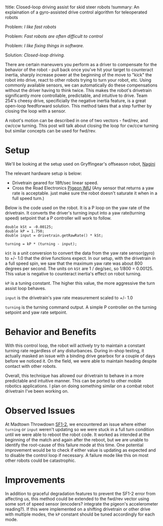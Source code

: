 !title: Closed-loop driving assist for skid steer robots
!summary: An explaination of a gyro-assisted drive control algorithm for teleoperated robots

Problem: _I like fast robots_

Problem: _Fast robots are often difficult to control_

Problem: _I like fixing things in software._

Solution: _Closed-loop driving._

There are certain maneuvers you perform as a driver to compensate for the behavior of the robot - pull back once you've hit your target to counteract inertia, sharply increase power at the beginning of the move to "kick" the robot into drive, react to other robots trying to turn your robot, etc. Using commonly available sensors, we can automatically do these compensations without the driver having to think twice. This makes the robot's drivetrain significantly more controllable, predictable, and intuitive to drive. Team 254's cheesy drive, specificially the negative inertia feature, is a great open-loop feedforward solution. This method takes that a step further by closing the loop with a sensor. 

A robot's motion can be described in one of two vectors - fwd/rev, and cw/ccw turning. This post will talk about closing the loop for cw/ccw turning but similar concepts can be used for fwd/rev.

# Setup

We'll be looking at the setup used on Gryffingear's offseason robot, [Nagini](https://www.youtube.com/watch?v=0BoCybF3fTw)

The relevant hardware setup is below:
* Drivetrain geared for 18ft/sec linear speed.
* Cross the Road Electronics [Pigeon IMU](http://www.ctr-electronics.com/gadgeteer-imu-module-pigeon.html) (Any sensor that returns a yaw rate is acceptable. just make sure the robot doesn't saturate it when in a full speed turn.)

Below is the code used on the robot. It is a P loop on the yaw rate of the drivetrain. It converts the driver's turning input into a yaw rate(turning speed) setpoint that a P controller will work to follow. 

~~~
double kSt = -0.00125;
double kP = 1.750;
double input = drivetrain.getRawRate() * kSt;

turning = kP * (turning - input);
~~~

`kSt` is a unit conversion to convert the data from the yaw rate sensor(gyro) to +/- 1.0 that the drive functions expect. In our setup, with the drivetrain in a full speed spin, we saw that the maximum yaw rate was about 800 degrees per second. The units on `kSt` are 1 / deg/sec, so 1/800 = 0.00125. This value is negative to counteract inertia's effect on robot turning. 

`kP` is a tuning constant. The higher this value, the more aggressive the turn assist loop behaves.

`input` is the drivetrain's yaw rate measurement scaled to +/- 1.0

`turning` is the turning command output. A simple P controller on the turning setpoint and yaw rate setpoint. 

# Behavior and Benefits

With this control loop, the robot will actively try to maintain a constant turning rate regardless of any disturbances. During in-shop testing, it actually masked an issue with a binding drive gearbox for a couple of days before we noticed it. On the field, we were able to maintain heading despite contact with other robots.

Overall, this technique has allowed our drivetrain to behave in a more predictable and intuitive manner. This can be ported to other mobile robotics applications. I plan on doing something similar on a combat robot drivetrain I've been working on. 

# Observed Issues

At Madtown Throwdown [SF1-2](https://www.thebluealliance.com/match/2017mttd_sf1m2), we encountered an issue where either `turning` or `input` weren't updating so we were stuck in a full turn condition until we were able to reboot the robot code. It worked as intended at the beginning of the match and again after the reboot, but we are unable to identify the root-cause of this failure mode at this time. One potential improvement would be to check if either value is updating as expected and to disable the control loop if necessary. A failure mode like this on most other robots could be catastrophic. 

# Improvements

In addition to graceful degradation features to prevent the SF1-2 error from affecting us, this method could be extended to the fwd/rev vector using some sort of speed sensor (encoders? integrate the pigeon's accelerometer reading?). If this were implemented on a shifting drivetrain or other drive with multiple modes, the `kP` constant should be tuned accordingly for each mode. 
